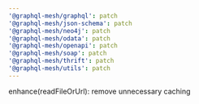 ```yaml
---
'@graphql-mesh/graphql': patch
'@graphql-mesh/json-schema': patch
'@graphql-mesh/neo4j': patch
'@graphql-mesh/odata': patch
'@graphql-mesh/openapi': patch
'@graphql-mesh/soap': patch
'@graphql-mesh/thrift': patch
'@graphql-mesh/utils': patch
---
```


enhance(readFileOrUrl): remove unnecessary caching
